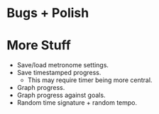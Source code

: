 Bugs + Polish
===

More Stuff
===

* Save/load metronome settings.
* Save timestamped progress.
    * This may require timer being more central.
* Graph progress.
* Graph progress against goals.
* Random time signature + random tempo.
